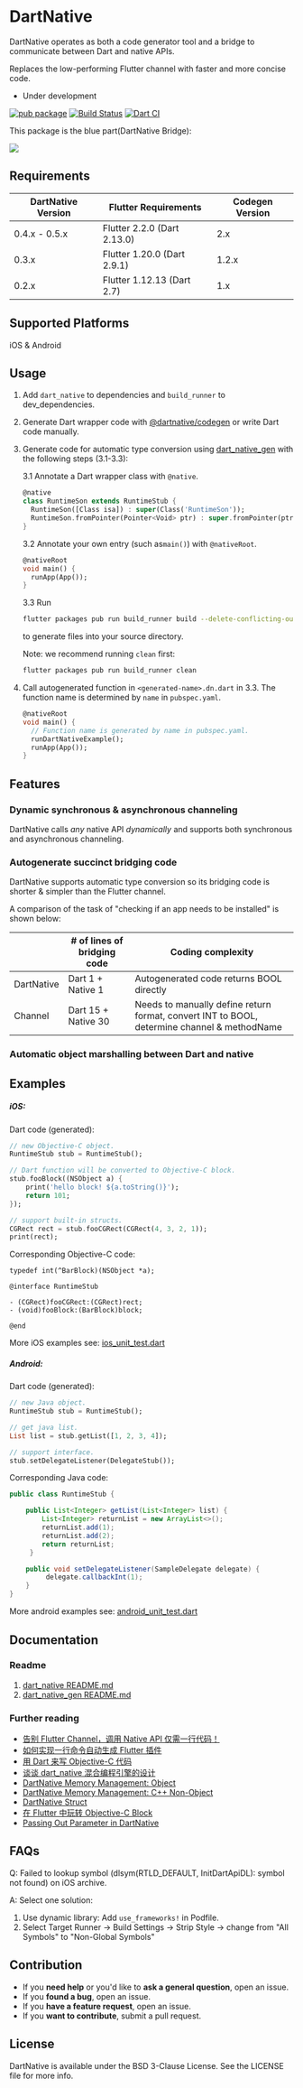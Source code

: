 # DartNative

DartNative operates as both a code generator tool and a bridge to communicate between Dart and native APIs.

Replaces the low-performing Flutter channel with faster and more concise code.

* Under development

[![pub package](https://img.shields.io/pub/v/dart_native.svg)](https://pub.dev/packages/dart_native)
[![Build Status](https://app.travis-ci.com/dart-native/dart_native.svg?branch=master)](https://app.travis-ci.com/dart-native/dart_native)
[![Dart CI](https://github.com/dart-native/dart_native/actions/workflows/dart.yml/badge.svg)](https://github.com/dart-native/dart_native/actions/workflows/dart.yml)

This package is the blue part(DartNative Bridge):

![](images/dartnative.png)

## Requirements

| DartNative Version | Flutter Requirements | Codegen Version |
| --- | --- | --- |
| 0.4.x - 0.5.x | Flutter 2.2.0 (Dart 2.13.0) | 2.x |
| 0.3.x | Flutter 1.20.0 (Dart 2.9.1) | 1.2.x |
| 0.2.x | Flutter 1.12.13 (Dart 2.7) | 1.x |

## Supported Platforms

iOS & Android

## Usage

1. Add ```dart_native``` to dependencies and ```build_runner``` to dev_dependencies.

2. Generate Dart wrapper code with [@dartnative/codegen](https://www.npmjs.com/package/@dartnative/codegen) or write Dart code manually.

3. Generate code for automatic type conversion using [dart_native_gen](https://pub.dev/packages/dart_native_gen) with the following steps (3.1-3.3):

   3.1 Annotate a Dart wrapper class with `@native`.
    ```dart
    @native
    class RuntimeSon extends RuntimeStub {
      RuntimeSon([Class isa]) : super(Class('RuntimeSon'));
      RuntimeSon.fromPointer(Pointer<Void> ptr) : super.fromPointer(ptr);
    }
    ```
  
   3.2 Annotate your own entry (such as`main()`) with `@nativeRoot`.

    ```dart
    @nativeRoot
    void main() {
      runApp(App());
    }
    ```

    3.3 Run  
    ```bash 
    flutter packages pub run build_runner build --delete-conflicting-outputs 
    ```
    to generate files into your source directory.

    Note: we recommend running `clean` first:

    ```bash
    flutter packages pub run build_runner clean
    ```

4. Call autogenerated function in `<generated-name>.dn.dart` in 3.3. The function name is determined by `name` in `pubspec.yaml`.

    ```dart
    @nativeRoot
    void main() {
      // Function name is generated by name in pubspec.yaml.
      runDartNativeExample(); 
      runApp(App());
    }
    ```

## Features

### Dynamic synchronous & asynchronous channeling

DartNative calls *any* native API *dynamically* and supports both synchronous and asynchronous channeling. 

### Autogenerate succinct bridging code

DartNative supports automatic type conversion so its bridging code is shorter & simpler than the Flutter channel.

A comparison of the task of "checking if an app needs to be installed" is shown below:

| | # of lines of bridging code | Coding complexity |
| --- | --- | --- |
| DartNative | Dart 1 + Native 1 | Autogenerated code returns BOOL directly |
| Channel | Dart 15 + Native 30 | Needs to manually define return format, convert INT to BOOL, determine channel & methodName |

### Automatic object marshalling between Dart and native

## Examples
##### iOS:

Dart code (generated):

```dart
// new Objective-C object.
RuntimeStub stub = RuntimeStub();

// Dart function will be converted to Objective-C block.
stub.fooBlock((NSObject a) {
    print('hello block! ${a.toString()}');
    return 101;
});

// support built-in structs.
CGRect rect = stub.fooCGRect(CGRect(4, 3, 2, 1));
print(rect);

```
Corresponding Objective-C code:

```objc
typedef int(^BarBlock)(NSObject *a);

@interface RuntimeStub

- (CGRect)fooCGRect:(CGRect)rect;
- (void)fooBlock:(BarBlock)block;

@end
```

More iOS examples see: [ios_unit_test.dart](/dart_native/example/lib/ios/unit_test.dart)

##### Android:

Dart code (generated):
```dart
// new Java object.
RuntimeStub stub = RuntimeStub();

// get java list.
List list = stub.getList([1, 2, 3, 4]);

// support interface.
stub.setDelegateListener(DelegateStub());

```
Corresponding Java code:

```java
public class RuntimeStub {

    public List<Integer> getList(List<Integer> list) {
        List<Integer> returnList = new ArrayList<>();
        returnList.add(1);
        returnList.add(2);
        return returnList;
     }

    public void setDelegateListener(SampleDelegate delegate) {
         delegate.callbackInt(1);
    }
}
```
More android examples see: [android_unit_test.dart](/dart_native/example/lib/android/unit_test.dart)
## Documentation

### Readme

1. [dart_native README.md](/dart_native/README.md)
2. [dart_native_gen README.md](/dart_native_gen/README.md)

### Further reading

- [告别 Flutter Channel，调用 Native API 仅需一行代码！](http://yulingtianxia.com/blog/2020/06/25/Codegen-for-DartNative/)
- [如何实现一行命令自动生成 Flutter 插件](http://yulingtianxia.com/blog/2020/07/25/How-to-Implement-Codegen/)
- [用 Dart 来写 Objective-C 代码](http://yulingtianxia.com/blog/2019/10/27/Write-Objective-C-Code-using-Dart/)
- [谈谈 dart_native 混合编程引擎的设计](http://yulingtianxia.com/blog/2019/11/28/DartObjC-Design/)
- [DartNative Memory Management: Object](http://yulingtianxia.com/blog/2019/12/26/DartObjC-Memory-Management-Object/)
- [DartNative Memory Management: C++ Non-Object](http://yulingtianxia.com/blog/2020/01/31/DartNative-Memory-Management-Cpp-Non-Object/)
- [DartNative Struct](http://yulingtianxia.com/blog/2020/02/24/DartNative-Struct/)
- [在 Flutter 中玩转 Objective-C Block](http://yulingtianxia.com/blog/2020/03/28/Using-Objective-C-Block-in-Flutter/)
- [Passing Out Parameter in DartNative](http://yulingtianxia.com/blog/2020/04/25/Passing-Out-Parameter-in-DartNative/)

## FAQs

Q: Failed to lookup symbol (dlsym(RTLD_DEFAULT, InitDartApiDL): symbol not found) on iOS archive.

A: Select one solution:
   1. Use dynamic library: Add `use_frameworks!` in Podfile.
   2. Select Target Runner -> Build Settings -> Strip Style -> change from "All Symbols" to "Non-Global Symbols"

## Contribution

- If you **need help** or you'd like to **ask a general question**, open an issue.
- If you **found a bug**, open an issue.
- If you **have a feature request**, open an issue.
- If you **want to contribute**, submit a pull request.

## License

DartNative is available under the BSD 3-Clause License. See the LICENSE file for more info.
